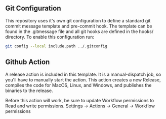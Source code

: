 ## Git Configuration

This repository uses it's own git configuration to define a standard git commit message template and pre-commit hook. The template can be found in the .gitmessage file and all git hooks are defined in the hooks/ directory. To enable this configuration run:

```bash
git config --local include.path ../.gitconfig
```

## Github Action

A release action is included in this template. It is a manual-dispatch job, so you'll have to manually start the action. This action creates a new Release, compiles the code for MacOS, Linux, and Windows, and publishes the binaries to the release.

Before this action will work, be sure to update Workflow permissions to Read and write permissions. Settings -> Actions -> General -> Workflow permissions